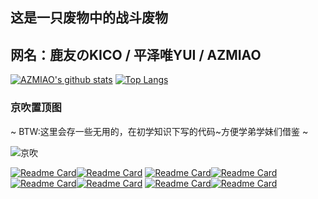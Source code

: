 ## 这是一只废物中的战斗废物

## 网名：鹿友のKICO / 平泽唯YUI / AZMIAO
[![AZMIAO's github stats](https://github-readme-stats.vercel.app/api?username=azmiao&theme=buefy&show_icons=true)](https://github.com/azmiao/github-readme-stats)    [![Top Langs](https://github-readme-stats.vercel.app/api/top-langs/?username=azmiao&langs_count=3&card_width=350)](https://github.com/azmiao/github-readme-stats)

### 京吹置顶图
~ BTW:这里会存一些无用的，在初学知识下写的代码~方便学弟学妹们借鉴 ~

![京吹](https://cdn.jsdelivr.net/gh/azmiao/picture-bed/img/1624068645766.png)

[![Readme Card](https://github-readme-stats.vercel.app/api/pin/?username=azmiao&repo=destiny2_hoshino_plugin)](https://github.com/azmiao/github-readme-stats)[![Readme Card](https://github-readme-stats.vercel.app/api/pin/?username=azmiao&repo=HFUT_cpdaily_auto_for_hoshino)](https://github.com/azmiao/github-readme-stats)
[![Readme Card](https://github-readme-stats.vercel.app/api/pin/?username=azmiao&repo=umamusume_news)](https://github.com/azmiao/github-readme-stats)[![Readme Card](https://github-readme-stats.vercel.app/api/pin/?username=pcrbot&repo=clan_search_tw)](https://github.com/azmiao/github-readme-stats)
[![Readme Card](https://github-readme-stats.vercel.app/api/pin/?username=azmiao&repo=auto_submit_for_HFUT)](https://github.com/azmiao/github-readme-stats)[![Readme Card](https://github-readme-stats.vercel.app/api/pin/?username=azmiao&repo=bluearchive_hoshino_plugin)](https://github.com/azmiao/github-readme-stats)
[![Readme Card](https://github-readme-stats.vercel.app/api/pin/?username=azmiao&repo=bf_search)](https://github.com/azmiao/github-readme-stats)[![Readme Card](https://github-readme-stats.vercel.app/api/pin/?username=azmiao&repo=pcrjjc-tw_for_3_server)](https://github.com/azmiao/github-readme-stats)
